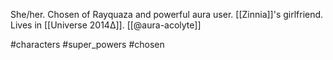 She/her. Chosen of Rayquaza and powerful aura user. [[Zinnia]]'s girlfriend. Lives in [[Universe 2014Δ]]. [[@aura-acolyte]]

#characters #super_powers #chosen 